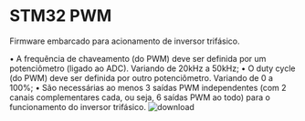 # STM32 PWM

Firmware embarcado para acionamento de inversor trifásico.

• A frequência de chaveamento (do PWM) deve ser definida por um potenciômetro (ligado ao ADC). Variando de 20kHz a 50kHz;
• O duty cycle (do PWM) deve ser definida por outro potenciômetro. Variando de 0 a 100%;
• São necessárias ao menos 3 saídas PWM independentes (com 2 canais complementares cada, ou seja, 6 saídas PWM ao todo) para o funcionamento do inversor trifásico.
![download](https://github.com/raulp2u/STM32-PWM/assets/37675435/c3d32518-a193-431f-b6b4-12248539f280)
